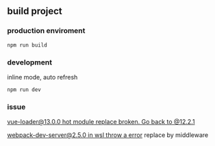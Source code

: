 ## build project

### production enviroment
```
npm run build
```

### development
inline mode, auto refresh
```
npm run dev
```
### issue
[vue-loader@13.0.0 hot module replace broken. Go back to @12.2.1](https://github.com/vuejs/vue-loader/issues/863)

[webpack-dev-server@2.5.0 in wsl throw a error](https://github.com/webpack/webpack-dev-server/issues/955) replace by middleware

